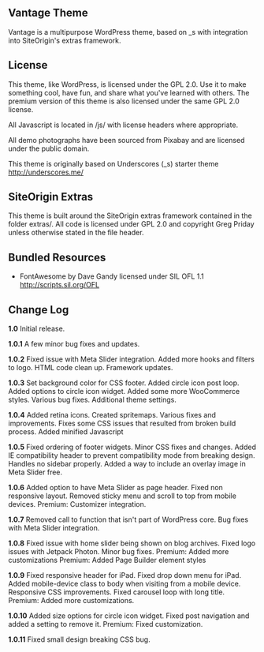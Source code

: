 Vantage Theme
---------------
Vantage is a multipurpose WordPress theme, based on _s with integration into SiteOrigin's extras framework.


License
---------------
This theme, like WordPress, is licensed under the GPL 2.0. Use it to make something cool, have fun, and share what you've learned with others. The premium version of this theme is also licensed under the same GPL 2.0 license.

All Javascript is located in /js/ with license headers where appropriate.

All demo photographs have been sourced from Pixabay and are licensed under the public domain.

This theme is originally based on Underscores (_s) starter theme http://underscores.me/


SiteOrigin Extras
---------------
This theme is built around the SiteOrigin extras framework contained in the folder extras/. All code is licensed under GPL 2.0 and copyright Greg Priday unless otherwise stated in the file header.


Bundled Resources
---------------
* FontAwesome by Dave Gandy licensed under SIL OFL 1.1 <http://scripts.sil.org/OFL>


Change Log
---------------

**1.0**
Initial release.

**1.0.1**
A few minor bug fixes and updates.

**1.0.2**
Fixed issue with Meta Slider integration.
Added more hooks and filters to logo.
HTML code clean up.
Framework updates.

**1.0.3**
Set background color for CSS footer.
Added circle icon post loop.
Added options to circle icon widget.
Added some more WooCommerce styles.
Various bug fixes.
Additional theme settings.

**1.0.4**
Added retina icons.
Created spritemaps.
Various fixes and improvements.
Fixes some CSS issues that resulted from broken build process.
Added minified Javascript

**1.0.5**
Fixed ordering of footer widgets.
Minor CSS fixes and changes.
Added IE compatibility header to prevent compatibility mode from breaking design.
Handles no sidebar properly.
Added a way to include an overlay image in Meta Slider free.

**1.0.6**
Added option to have Meta Slider as page header.
Fixed non responsive layout.
Removed sticky menu and scroll to top from mobile devices.
Premium: Customizer integration.

**1.0.7**
Removed call to function that isn't part of WordPress core.
Bug fixes with Meta Slider integration.

**1.0.8**
Fixed issue with home slider being shown on blog archives.
Fixed logo issues with Jetpack Photon.
Minor bug fixes.
Premium: Added more customizations
Premium: Added Page Builder element styles

**1.0.9**
Fixed responsive header for iPad.
Fixed drop down menu for iPad.
Added mobile-device class to body when visiting from a mobile device.
Responsive CSS improvements.
Fixed carousel loop with long title.
Premium: Added more customizations.

**1.0.10**
Added size options for circle icon widget.
Fixed post navigation and added a setting to remove it.
Premium: Fixed customization.

**1.0.11**
Fixed small design breaking CSS bug.